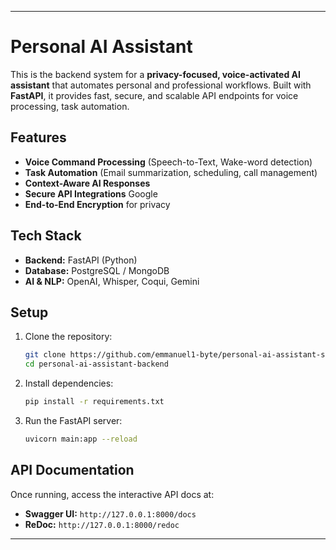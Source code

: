 
---

# Personal AI Assistant   

This is the backend system for a **privacy-focused, voice-activated AI assistant** that automates personal and professional workflows. Built with **FastAPI**, it provides fast, secure, and scalable API endpoints for voice processing, task automation.

## Features  
- **Voice Command Processing** (Speech-to-Text, Wake-word detection)  
- **Task Automation** (Email summarization, scheduling, call management)  
- **Context-Aware AI Responses**  
- **Secure API Integrations** Google  
- **End-to-End Encryption** for privacy  

## Tech Stack  
- **Backend:** FastAPI (Python)  
- **Database:** PostgreSQL / MongoDB  
- **AI & NLP:** OpenAI, Whisper, Coqui, Gemini  

## Setup  
1. Clone the repository:  
   ```sh
   git clone https://github.com/emmanuel1-byte/personal-ai-assistant-system.git 
   cd personal-ai-assistant-backend  
   ```  
2. Install dependencies:  
   ```sh
   pip install -r requirements.txt  
   ```  
3. Run the FastAPI server:  
   ```sh
   uvicorn main:app --reload  
   ```  

## API Documentation  
Once running, access the interactive API docs at:  
- **Swagger UI:** `http://127.0.0.1:8000/docs`  
- **ReDoc:** `http://127.0.0.1:8000/redoc`  

---